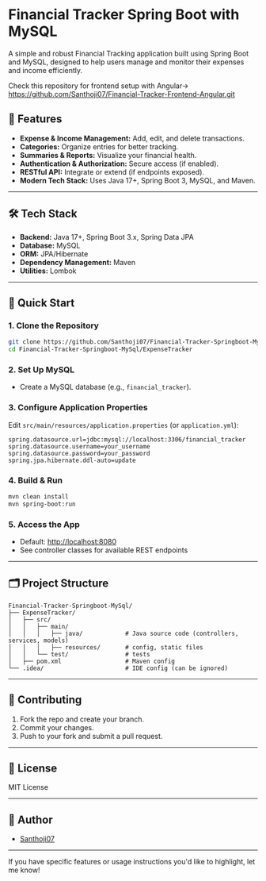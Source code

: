 # Financial Tracker Spring Boot with MySQL

A simple and robust Financial Tracking application built using Spring Boot and MySQL, designed to help users manage and monitor their expenses and income efficiently.

Check this repository for frontend setup with Angular-> https://github.com/Santhoji07/Financial-Tracker-Frontend-Angular.git 

## 🚀 Features

- **Expense & Income Management:** Add, edit, and delete transactions.
- **Categories:** Organize entries for better tracking.
- **Summaries & Reports:** Visualize your financial health.
- **Authentication & Authorization:** Secure access (if enabled).
- **RESTful API:** Integrate or extend (if endpoints exposed).
- **Modern Tech Stack:** Uses Java 17+, Spring Boot 3, MySQL, and Maven.

---

## 🛠️ Tech Stack

- **Backend:** Java 17+, Spring Boot 3.x, Spring Data JPA
- **Database:** MySQL
- **ORM:** JPA/Hibernate
- **Dependency Management:** Maven
- **Utilities:** Lombok

---

## 🏁 Quick Start

### 1. Clone the Repository

```bash
git clone https://github.com/Santhoji07/Financial-Tracker-Springboot-MySql.git
cd Financial-Tracker-Springboot-MySql/ExpenseTracker
```

### 2. Set Up MySQL

- Create a MySQL database (e.g., `financial_tracker`).

### 3. Configure Application Properties

Edit `src/main/resources/application.properties` (or `application.yml`):

```
spring.datasource.url=jdbc:mysql://localhost:3306/financial_tracker
spring.datasource.username=your_username
spring.datasource.password=your_password
spring.jpa.hibernate.ddl-auto=update
```

### 4. Build & Run

```bash
mvn clean install
mvn spring-boot:run
```

### 5. Access the App

- Default: [http://localhost:8080](http://localhost:8080)
- See controller classes for available REST endpoints

---

## 🗂️ Project Structure

```
Financial-Tracker-Springboot-MySql/
├── ExpenseTracker/
│   ├── src/
│   │   ├── main/
│   │   │   ├── java/            # Java source code (controllers, services, models)
│   │   │   ├── resources/       # config, static files
│   │   └── test/                # tests
│   ├── pom.xml                  # Maven config
└── .idea/                       # IDE config (can be ignored)
```

---

## 👥 Contributing

1. Fork the repo and create your branch.
2. Commit your changes.
3. Push to your fork and submit a pull request.

---

## 📄 License

MIT License

---

## 👤 Author

- [Santhoji07](https://github.com/Santhoji07)

---

If you have specific features or usage instructions you'd like to highlight, let me know!
